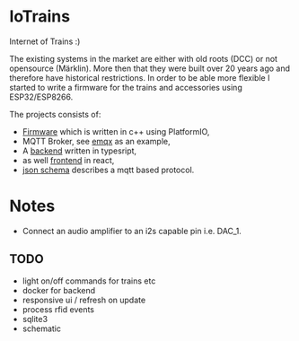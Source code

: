 # IoTrains

Internet of Trains :)


The existing systems in the market are either with old roots (DCC) or not opensource (Märklin). More then that they were built over 20 years ago and therefore have historical restrictions. In order to be able more flexible I started to write a firmware for the trains and accessories using ESP32/ESP8266.

The projects consists of:
 - [Firmware](./firmware/) which is written in c++ using PlatformIO,
 - MQTT Broker, see [emqx](./emqx) as an example,
 - A [backend](./webui/server) written in typesript,
 - as well [frontend](./webui/client/) in react,
 - [json schema](./jsonschema/) describes a mqtt based protocol.

# Notes
 - Connect an audio amplifier to an i2s capable pin i.e. DAC_1.

## TODO
 - light on/off commands for trains etc
 - docker for backend
 - responsive ui / refresh on update
 - process rfid events
 - sqlite3
 - schematic
